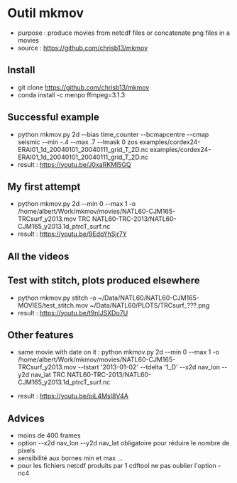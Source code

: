 # Outil mkmov #

* purpose : produce movies from netcdf files or concatenate png files in a movies
* source :  https://github.com/chrisb13/mkmov

## Install ##

* git clone https://github.com/chrisb13/mkmov
* conda install -c menpo ffmpeg=3.1.3

## Successful example ##

* python mkmov.py 2d --bias  time_counter --bcmapcentre --cmap seismic --min -.4 --max .7  --lmask 0 zos examples/cordex24-ERAI01_1d_20040101_20040111_grid_T_2D.nc examples/cordex24-ERAI01_1d_20040101_20040111_grid_T_2D.nc
* result : https://youtu.be/J0xaRKMl5GQ

## My first attempt ##

* python mkmov.py 2d  --min 0 --max 1 -o /home/albert/Work/mkmov/movies/NATL60-CJM165-TRCsurf_y2013.mov TRC NATL60-TRC-2013/NATL60-CJM165_y2013.1d_ptrcT_surf.nc
* result : https://youtu.be/9EdpYhSjr7Y

## All the videos ##


## Test with stitch, plots produced elsewhere ##
* python mkmov.py stitch -o ~/Data/NATL60/NATL60-CJM165-MOVIES/test_stitch.mov ~/Data/NATL60/PLOTS/TRCsurf_???.png
* result : https://youtu.be/t9nlJSXDo7U

## Other features ##

* same movie with date on it : python mkmov.py 2d  --min 0 --max 1 -o /home/albert/Work/mkmov/movies/NATL60-CJM165-TRCsurf_y2013.mov --tstart '2013-01-02' --tdelta '1_D' --x2d nav_lon --y2d nav_lat TRC NATL60-TRC-2013/NATL60-CJM165_y2013.1d_ptrcT_surf.nc

* result : https://youtu.be/piL4MsI8V4A

## Advices ##

* moins de 400 frames
* option --x2d nav_lon --y2d nav_lat obligatoire pour réduire le nombre de pixels
* sensibilité aux bornes min et max ...
* pour les fichiers netcdf produits par 1 cdftool ne pas oublier l'option -nc4


